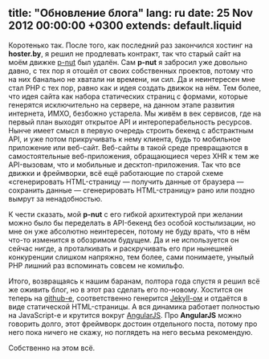 title: "Обновление блога"
lang: ru
date: 25 Nov 2012 00:00:00 +0300
extends: default.liquid
---

Коротенько так. После того, как последний раз закончился хостинг на **hoster.by**, я решил не продлевать контракт, так что старый сайт на моём движке [p-nut][] был удалён. Сам **p-nut** я забросил уже довольно давно, с тех пор я отошёл от своих собственных проектов, потому что на них банально не хватали ни времени, ни сил. Да и неинтересен мне стал PHP с тех пор, равно как и идея создать движок на нём. Тем более, что идея сайта как набора статических страниц с формами, которые генерятся исключительно на сервере, на данном этапе развития интернета, ИМХО, безбожно устарела. Мы живём в век сервисов, где на первый план выходят открытое API и интероперабельность ресурсов. Нынче имеет смысл в первую очередь строить бекенд с абстрактным API, и уже потом прикручивать к нему клиента, будь то мобильное приложение или веб-сайт. Веб-сайты в такой среде превращаются в самостоятельные веб-приложения, обращающиеся через XHR к тем же API-вызовам, что и мобильные и десктоп-приложения. Так что все движки и фреймворки, всё ещё работающие по старой схеме «сгенерировать HTML-страницу — получить данные от браузера — сохранить данные — сгенерировать HTML-страницу» рано или поздно вымрут за ненадобностью.

[p-nut]: http://github.com/kstep/pnut

К чести сказать, мой **p-nut** с его гибкой архитектурой при желании можно было бы переделать в API-бекенд без особой костылизации, но мне он уже абсолютно неинтересен, потому не буду врать, что в нём что-то изменится в обозримом будущем. Да и не используется он сейчас нигде, а проталкивать и раскручивать его при нынешней конкуренции слишком напряжно, тем более, сами понимаете, унылый PHP лишний раз вспоминать совсем не комильфо.

Итого, возвращаясь к нашим баранам, полтора года спустя я решил всё же оживить блог, но в этот раз сделать его по-новому. Хостится он теперь на [github-е][gh], соответственно генерится [Jekyll-ом][jekyll] и отдаётся в виде статической HTML-страницы. А вся динамика работает полностью на JavaScript-е и крутится вокруг [AngularJS][ng]. Про **AngularJS** можно говорить долго, этот фреймворк достоин отдельного поста, потому про него пока ничего не скажу, но поглядеть на него весьма рекомендую.

[gh]: https://github.com/kstep/kstep.github.com
[jekyll]: http://jekyllrb.com/
[ng]: http://angularjs.org/

Собственно на этом всё.

<disqus name="kstep" />

